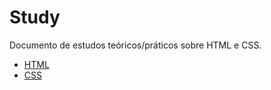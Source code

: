 # Study

Documento de estudos teóricos/práticos sobre HTML e CSS. 

- [HTML](HTML.md)
- [CSS](CSS.md)
